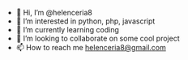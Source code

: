 - 👋 Hi, I’m @helenceria8
- 👀 I’m interested in python, php, javascript
- 🌱 I’m currently learning coding
- 💞️ I’m looking to collaborate on some cool project
- 📫 How to reach me helenceria8@gmail.com

<!---
helenceria8/helenceria8 is a ✨ special ✨ repository because its `README.md` (this file) appears on your GitHub profile.
You can click the Preview link to take a look at your changes.
--->
